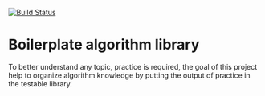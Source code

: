 [![Build Status](https://travis-ci.org/algorithms-club/algorithms-byts.svg?branch=master)](https://travis-ci.org/algorithms-club/algoritms-byts)

# Boilerplate algorithm library

To better understand any topic, practice is required, the goal of this project help to organize algorithm knowledge by putting the output of practice in the testable library.